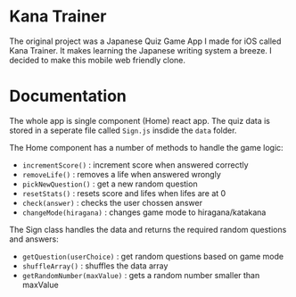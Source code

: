 # Kana Trainer

The original project was a Japanese Quiz Game App I made for iOS called Kana Trainer. It makes learning the Japanese writing system a breeze. I decided to make this mobile web friendly clone.


# Documentation

The whole app is single component (Home) react app. The quiz data is stored in a seperate file called `Sign.js` insdide the `data` folder.

The Home component has a number of methods to handle the game logic:

- `incrementScore()` : increment score when answered correctly
- `removeLife()` : removes a life when answered wrongly
- `pickNewQuestion()` : get a new random question
- `resetStats()` : resets score and lifes when lifes are at 0
- `check(answer)` : checks the user chossen answer
- `changeMode(hiragana)` : changes game mode to hiragana/katakana

The Sign class handles the data and returns the required random questions and answers:

- `getQuestion(userChoice)` : get random questions based on game mode
- `shuffleArray()` : shuffles the data array
- `getRandomNumber(maxValue)` : gets a random number smaller than maxValue

